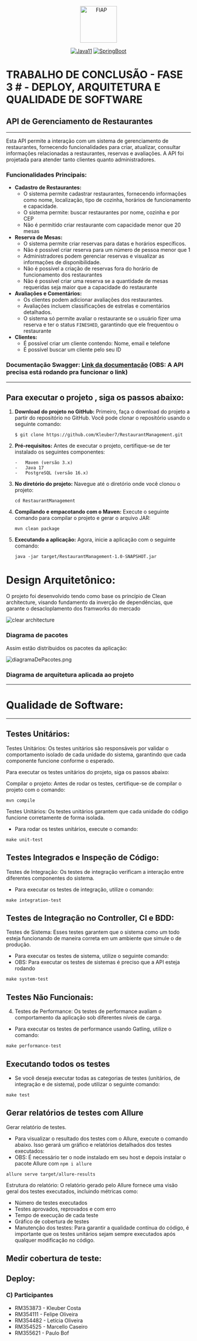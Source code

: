 <div align="center">
<a href="https://www.fiap.com.br" target="_blank">
    <img src="https://on.fiap.com.br/theme/fiap/postech/pos-tech.png" height="100px" alt="FIAP" class="center"/>
</a>

[![Java11](https://img.shields.io/badge/devel-Java-brightgreen)](https://docs.oracle.com/en/java/javase/11)
[![SpringBoot](https://img.shields.io/badge/framework-SpringBoot-brightgreen)](https://docs.spring.io/spring-boot/docs/current/reference/htmlsingle)
</div>

# TRABALHO DE CONCLUSÃO - FASE 3 # - DEPLOY, ARQUITETURA E QUALIDADE DE SOFTWARE

## API de Gerenciamento de Restaurantes

----
Esta API permite a interação com um sistema de gerenciamento de restaurantes, fornecendo funcionalidades para criar,
atualizar, consultar informações relacionadas a restaurantes, reservas e avaliações. A API foi projetada para
atender tanto clientes quanto administradores.

### Funcionalidades Principais:

- **Cadastro de Restaurantes:**
    - O sistema permite cadastrar restaurantes, fornecendo informações como nome, localização, tipo de cozinha,
      horários de funcionamento e capacidade.
    - O sistema permite: buscar restaurantes por nome, cozinha e por CEP
    - Não é permitido criar restaurante com capacidade menor que 20 mesas
- **Reserva de Mesas:**
    - O sistema permite criar reservas para datas e horários específicos.
    - Não é possível criar reserva para um número de pessoa menor que 1
    - Administradores podem gerenciar reservas e visualizar as informações de disponibilidade.
    - Não é possível a criação de reservas fora do horário de funcionamento dos restaurantes
    - Não é possível criar uma reserva se a quantidade de mesas requeridas seja maior que a capacidade do restaurante
- **Avaliações e Comentários:**
    - Os clientes podem adicionar avaliações dos restaurantes.
    - Avaliações incluem classificações de estrelas e comentários detalhados.
    - O sistema só permite avaliar o restaurante se o usuário fizer uma reserva e ter o status `FINESHED`, garantindo
      que ele frequentou o restaurante
- **Clientes:**
    - É possível criar um cliente contendo: Nome, email e telefone
    - É possível buscar um cliente pelo seu ID

### Documentação Swagger: [Link da documentação](http://localhost:8080/swagger-ui/index.html) (OBS: A API precisa está rodando pra funcionar o link)

----

## Para executar o projeto , siga os passos abaixo:

1. **Download do projeto no GitHub:**  Primeiro, faça o download do projeto a partir do repositório no GitHub. Você pode
   clonar o repositório usando o seguinte comando:

   ```shell
   $ git clone https://github.com/Kleuber7/RestaurantManagement.git
   ```
4. **Pré-requisitos:**  Antes de executar o projeto, certifique-se de ter instalado os seguintes componentes:
   ```shell  
   -   Maven (versão 3.x)
   -   Java 17
   -   PostgreSQL (versão 16.x)
    ```
5. **No diretório do projeto:**  Navegue até o diretório onde você clonou o projeto:
   ```shell
   cd RestaurantManagement
   ```
6. **Compilando e empacotando com o Maven:**  Execute o seguinte comando para compilar o projeto e gerar o arquivo JAR:
   ```shell
   mvn clean package
   ```
8. **Executando a aplicação:**  Agora, inicie a aplicação com o seguinte comando:
   ```shell
   java -jar target/RestaurantManagement-1.0-SNAPSHOT.jar
   ```

# Design Arquitetônico:

O projeto foi desenvolvido tendo como base os princípio de Clean architecture, visando fundamento da inverção de
dependências, que garante o desacloplamento dos framworks do mercado

![clear architecture](document/images/imagemCleanArch.png)

### Diagrama de pacotes

Assim estão distribuidos os pacotes da aplicação:

![diagramaDePacotes.png](document/images/diagramaDePacotes.png)

### Diagrama de arquitetura aplicada ao projeto

----

# Qualidade de Software:

----

## Testes Unitários:

Testes Unitários:
Os testes unitários são responsáveis por validar o comportamento isolado de cada unidade do sistema, garantindo que cada
componente funcione conforme o esperado.

Para executar os testes unitários do projeto, siga os passos abaixo:

Compilar o projeto: Antes de rodar os testes, certifique-se de compilar o projeto com o comando:

```shell
mvn compile
 ```

Testes Unitários:
Os testes unitários garantem que cada unidade do código funcione corretamente de forma isolada.

- Para rodar os testes unitários, execute o comando:

```shell
make unit-test
 ```

## Testes Integrados e Inspeção de Código:

Testes de Integração:
Os testes de integração verificam a interação entre diferentes componentes do sistema.

- Para executar os testes de integração, utilize o comando:

```shell
make integration-test
 ```

## Testes de Integração no Controller, CI e BDD:

Testes de Sistema:
Esses testes garantem que o sistema como um todo esteja funcionando de maneira correta em um ambiente que simule o de
produção.

- Para executar os testes de sistema, utilize o seguinte comando:
- OBS: Para executar os testes de sistemas é preciso que a API esteja rodando

```shell
make system-test
 ```

## Testes Não Funcionais:

4. Testes de Performance:
   Os testes de performance avaliam o comportamento da aplicação sob diferentes níveis de carga.

- Para executar os testes de performance usando Gatling, utilize o comando:

```shell
make performance-test
 ```

## Executando todos os testes

- Se você deseja executar todas as categorias de testes (unitários, de integração e de sistema), pode utilizar o
  seguinte comando:

```shell
make test 
 ```

## Gerar relatórios de testes com Allure

Gerar relatório de testes.

- Para visualizar o resultado dos testes com o Allure, execute o comando abaixo. Isso gerará um gráfico e relatórios
  detalhados dos testes executados:
- OBS: É necessário ter o node instalado em seu host e depois instalar o pacote Allure com ``npm i allure``

```shell
allure serve target/allure-results
 ```

Estrutura do relatório: O relatório gerado pelo Allure fornece uma visão geral dos testes executados, incluindo métricas
como:

- Número de testes executados
- Testes aprovados, reprovados e com erro
- Tempo de execução de cada teste
- Gráfico de cobertura de testes
- Manutenção dos testes: Para garantir a qualidade contínua do código, é importante que os testes unitários sejam sempre
  executados após qualquer modificação no código.

## Medir cobertura de teste:

## Deploy:

### C) Participantes

- RM353873 - Kleuber Costa
- RM354111 - Felipe Oliveira
- RM354482 - Letícia Oliveira
- RM354525 - Marcello Caseiro
- RM355621 - Paulo Bof


